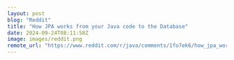```yaml
---
layout: post
blog: "Reddit"
title: "How JPA works from your Java code to the Database"
date: 2024-09-24T08:11:58Z
image: images/reddit.png
remote_url: "https://www.reddit.com/r/java/comments/1fo7ek6/how_jpa_works_from_your_java_code_to_the_database/"
---
```


